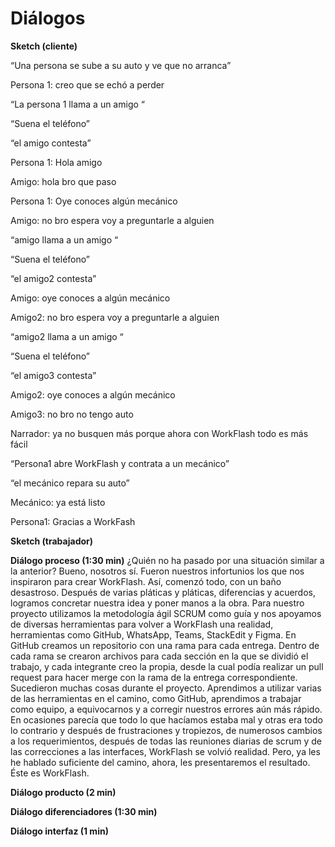 
<h1>Diálogos</h1>

  **Sketch (cliente)** 
  
   “Una persona se sube a su auto y ve que no arranca” 

Persona 1:  creo que se echó a perder 

  “La persona 1 llama a un amigo “  

“Suena el teléfono” 

  “el amigo contesta” 

Persona 1: Hola amigo 

Amigo: hola bro que paso 

Persona 1: Oye conoces algún mecánico 

Amigo: no bro espera voy a preguntarle a alguien 

  “amigo llama a un amigo “  

  “Suena el teléfono” 

  “el amigo2 contesta” 

Amigo: oye conoces a algún mecánico 

Amigo2: no bro espera voy a preguntarle a alguien 

  “amigo2 llama a un amigo “  

  “Suena el teléfono” 

  “el amigo3 contesta” 

Amigo2: oye conoces a algún mecánico 

Amigo3: no bro no tengo auto 

Narrador: ya no busquen más porque ahora con WorkFlash todo es más fácil 

  “Persona1 abre WorkFlash y contrata a un mecánico” 

  “el mecánico repara su auto” 

Mecánico: ya está listo  

Persona1: Gracias a WorkFash 
 
  **Sketch (trabajador)** 

 
  **Diálogo proceso (1:30 min)**
 ¿Quién no ha pasado por una situación similar a la anterior? Bueno, nosotros sí. Fueron nuestros infortunios los que nos inspiraron para crear WorkFlash. Así, comenzó todo, con un baño desastroso. 
Después de varias pláticas y pláticas, diferencias y acuerdos, logramos concretar nuestra idea y poner manos a la obra. 
Para nuestro proyecto utilizamos la metodología ágil SCRUM como guía y nos apoyamos de diversas herramientas para volver a WorkFlash una realidad, herramientas como GitHub, WhatsApp, Teams, StackEdit y Figma. 
En GitHub creamos un repositorio con una rama para cada entrega. Dentro de cada rama se crearon archivos para cada sección en la que se dividió el trabajo, y cada integrante creo la propia, desde la cual  podía realizar un pull request para hacer merge con la rama de la entrega correspondiente. 
Sucedieron muchas cosas durante el proyecto. Aprendimos a utilizar varias de las herramientas en el camino, como GitHub,  aprendimos a trabajar como equipo, a equivocarnos y a corregir nuestros errores aún más rápido. En ocasiones parecía que todo lo que hacíamos estaba mal y otras era todo lo contrario y después de frustraciones y tropiezos, de numerosos cambios a los requerimientos, después de todas las reuniones diarias de scrum y de las correcciones a las interfaces, WorkFlash se volvió realidad.
Pero, ya les he hablado suficiente del camino, ahora, les presentaremos el resultado. Éste es WorkFlash.
 
 **Diálogo producto (2 min)** 

 
**Diálogo diferenciadores (1:30 min)** 

 
**Diálogo interfaz (1 min)**

 

<!--stackedit_data:
eyJoaXN0b3J5IjpbMTg1MDE1MDk4NSwxNDQ5MDMwNjgxLDE3MD
IzOTE2NDcsLTE0MTA0OTQyNTIsLTkxNTQ2MDkyMSwyMDQ2NjQx
NDQ2LC04Mjk3MDY5NjhdfQ==
-->
